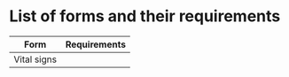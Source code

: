 # List of forms and their requirements

| Form        | Requirements |
|-------------|--------------|
| Vital signs |              |
